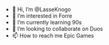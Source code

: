- 👋 Hi, I’m @LasseKnogo
- 👀 I’m interested in Forre
- 🌱 I’m currently learning 90s
- 💞️ I’m looking to collaborate on Duos
- 📫 How to reach me Epic Games

<!---
LasseKnogo/LasseKnogo is a ✨ special ✨ repository because its `README.md` (this file) appears on your GitHub profile.
You can click the Preview link to take a look at your changes.
--->

